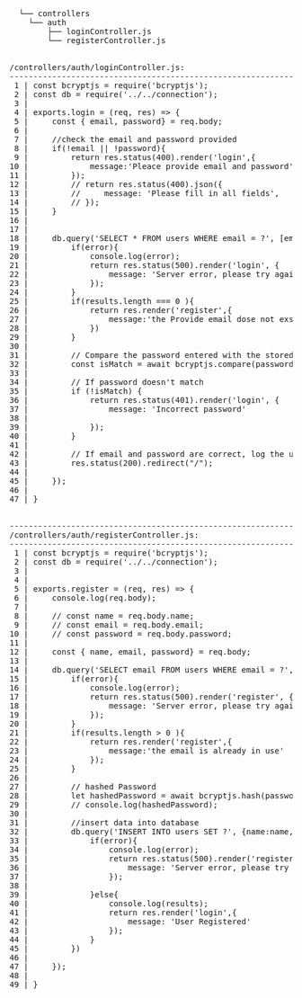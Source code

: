 <pre>
  └── controllers
    └── auth
        ├── loginController.js
        └── registerController.js


/controllers/auth/loginController.js:
--------------------------------------------------------------------------------
 1 | const bcryptjs = require('bcryptjs');
 2 | const db = require('../../connection');
 3 | 
 4 | exports.login = (req, res) => {
 5 |     const { email, password} = req.body;
 6 | 
 7 |     //check the email and password provided
 8 |     if(!email || !password){
 9 |         return res.status(400).render('login',{
10 |             message:'Pleace provide email and password'
11 |         });
12 |         // return res.status(400).json({
13 |         //     message: 'Please fill in all fields',
14 |         // });
15 |     }
16 | 
17 | 
18 |     db.query('SELECT * FROM users WHERE email = ?', [email], async (error, results)=>{
19 |         if(error){
20 |             console.log(error);  
21 |             return res.status(500).render('login', {
22 |                 message: 'Server error, please try again later' 
23 |             });
24 |         }
25 |         if(results.length === 0 ){
26 |             return res.render('register',{
27 |                 message:'the Provide email dose not exsit'
28 |             })
29 |         }
30 | 
31 |         // Compare the password entered with the stored hashed password
32 |         const isMatch = await bcryptjs.compare(password, results[0].password);
33 | 
34 |         // If password doesn't match
35 |         if (!isMatch) {
36 |             return res.status(401).render('login', {
37 |                 message: 'Incorrect password'
38 |                 
39 |             });
40 |         }
41 | 
42 |         // If email and password are correct, log the user in
43 |         res.status(200).redirect("/");
44 |         
45 |     });
46 |     
47 | }


--------------------------------------------------------------------------------
/controllers/auth/registerController.js:
--------------------------------------------------------------------------------
 1 | const bcryptjs = require('bcryptjs');
 2 | const db = require('../../connection');
 3 | 
 4 | 
 5 | exports.register = (req, res) => {
 6 |     console.log(req.body);
 7 | 
 8 |     // const name = req.body.name;
 9 |     // const email = req.body.email;
10 |     // const password = req.body.password;
11 | 
12 |     const { name, email, password} = req.body;
13 | 
14 |     db.query('SELECT email FROM users WHERE email = ?', [email], async (error, results)=>{
15 |         if(error){
16 |             console.log(error);
17 |             return res.status(500).render('register', {
18 |                 message: 'Server error, please try again later' 
19 |             });   
20 |         }
21 |         if(results.length > 0 ){
22 |             return res.render('register',{
23 |                 message:'the email is already in use'
24 |             });
25 |         }
26 | 
27 |         // hashed Password
28 |         let hashedPassword = await bcryptjs.hash(password, 8);
29 |         // console.log(hashedPassword);
30 | 
31 |         //insert data into database
32 |         db.query('INSERT INTO users SET ?', {name:name, email:email, password:hashedPassword}, (error, results) =>{
33 |             if(error){
34 |                 console.log(error);
35 |                 return res.status(500).render('register', {
36 |                     message: 'Server error, please try again later' 
37 |                 }); 
38 | 
39 |             }else{
40 |                 console.log(results);
41 |                 return res.render('login',{
42 |                     message: 'User Registered'
43 |                 });
44 |             }
45 |         })
46 |         
47 |     });
48 |     
49 | }
</pre>
